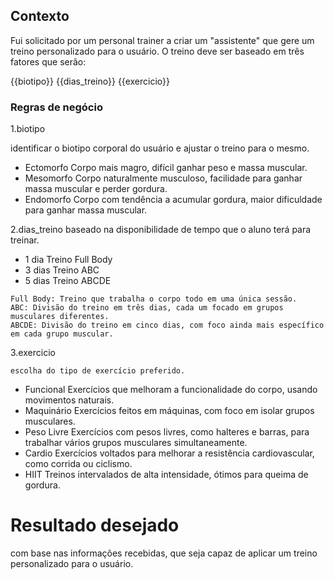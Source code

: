 ##  Contexto
Fui solicitado por um personal trainer a criar um "assistente" que gere um treino personalizado para o usuário. O treino deve ser baseado em três fatores que serão:

{{biotipo}}
{{dias_treino}}
{{exercicio}}

###  Regras de negócio
1.biotipo 

   identificar  o biotipo corporal do usuário e ajustar o treino para o mesmo.


   - Ectomorfo	Corpo mais magro, difícil ganhar peso e massa muscular.
   - Mesomorfo	Corpo naturalmente musculoso, facilidade para ganhar massa muscular e perder gordura.
   - Endomorfo	Corpo com tendência a acumular gordura, maior dificuldade para ganhar massa muscular.



2.dias_treino
    baseado na disponibilidade de tempo que o aluno terá para treinar.

   - 1 dia	Treino Full Body
   - 3 dias	Treino ABC
   - 5 dias	Treino ABCDE

    Full Body: Treino que trabalha o corpo todo em uma única sessão.
    ABC: Divisão do treino em três dias, cada um focado em grupos musculares diferentes.
    ABCDE: Divisão do treino em cinco dias, com foco ainda mais específico em cada grupo muscular.


3.exercicio

    escolha do tipo de exercício preferido.


   - Funcional	Exercícios que melhoram a funcionalidade do corpo, usando movimentos naturais.
   - Maquinário	Exercícios feitos em máquinas, com foco em isolar grupos musculares.
   - Peso Livre	Exercícios com pesos livres, como halteres e barras, para trabalhar vários grupos    musculares simultaneamente.
   - Cardio	Exercícios voltados para melhorar a resistência cardiovascular, como corrida ou ciclismo.
   - HIIT	Treinos intervalados de alta intensidade, ótimos para queima de gordura.


# Resultado desejado

com base nas informações recebidas, que seja capaz de aplicar um treino personalizado para o usuário.


